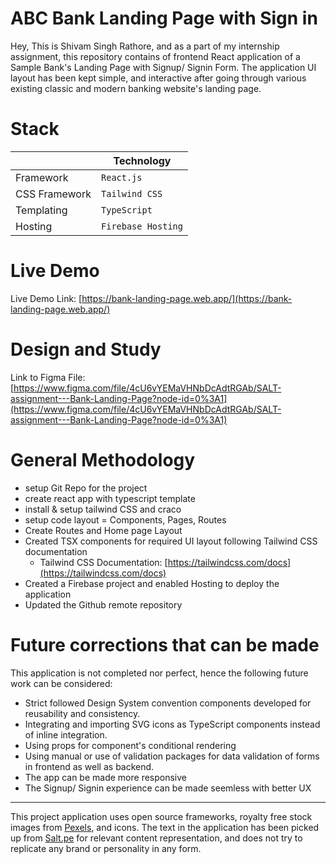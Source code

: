 # ABC Bank Landing Page with Sign in

Hey, This is Shivam Singh Rathore, and as a part of my internship assignment, this repository contains of frontend React application of a Sample Bank's Landing Page with Signup/ Signin Form.
The application UI layout has been kept simple, and interactive after going through various existing classic and modern banking website's landing page. 

# Stack
|                |Technology
|----------------|-------------------------------|
|Framework		 |`React.js`            |
|CSS Framework   |`Tailwind CSS`            |
|Templating      |`TypeScript`|
|Hosting      |`Firebase Hosting`|


# Live Demo
Live Demo Link:  [https://bank-landing-page.web.app/](https://bank-landing-page.web.app/)

# Design and Study
Link to Figma File: [https://www.figma.com/file/4cU6vYEMaVHNbDcAdtRGAb/SALT-assignment---Bank-Landing-Page?node-id=0%3A1](https://www.figma.com/file/4cU6vYEMaVHNbDcAdtRGAb/SALT-assignment---Bank-Landing-Page?node-id=0%3A1)

# General Methodology
- setup Git Repo for the project
- create react app with typescript template
- install & setup tailwind CSS and craco
- setup code layout = Components, Pages, Routes
- Create Routes and Home page Layout
- Created TSX components for required UI layout following Tailwind CSS documentation
	- Tailwind CSS Documentation: [https://tailwindcss.com/docs](https://tailwindcss.com/docs)
- Created a Firebase project and enabled Hosting to deploy the application
- Updated the Github remote repository

# Future corrections that can be made

This application is not completed nor perfect, hence the following future work can be considered:

- Strict followed Design System convention components developed for reusability and consistency.
- Integrating and importing SVG icons as TypeScript components instead of inline integration.
- Using props for component's conditional rendering
- Using manual or use of validation packages for data validation of forms in frontend as well as backend.
- The app can be made more responsive
- The Signup/ Signin experience can be made seemless with better UX

---
This project application uses open source frameworks, royalty free stock images from [Pexels](https://www.pexels.com/), and icons.
The text in the application has been picked up from [Salt.pe](https://salt.pe) for relevant content representation, and does not try to replicate any brand or personality in any form. 